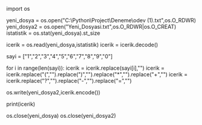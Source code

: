 import os


yeni_dosya = os.open("C:\Python\Project\Deneme\odev (1).txt",os.O_RDWR)
yeni_dosya2 = os.open("Yeni_Dosyasi.txt",os.O_RDWR|os.O_CREAT)
istatistik = os.stat(yeni_dosya).st_size

icerik = os.read(yeni_dosya,istatistik)
icerik = icerik.decode()

sayi = ["1","2","3","4","5","6","7","8","9","0"]

for i in range(len(sayi)):
    icerik = icerik.replace(sayi[i],"")
icerik = icerik.replace("(","").replace(")","").replace("*","").replace("+","")
icerik = icerik.replace("?","").replace("-","").replace("=","")

os.write(yeni_dosya2,icerik.encode())

print(icerik)

os.close(yeni_dosya)
os.close(yeni_dosya2)

